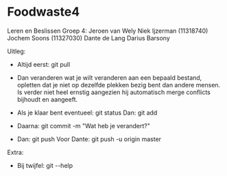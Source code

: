 # Foodwaste4
Leren en Beslissen
Groep 4:
Jeroen van Wely
Niek Ijzerman (11318740)
Jochem Soons (11327030)
Dante de Lang
Darius Barsony

Uitleg:
- Altijd eerst: git pull

- Dan veranderen wat je wilt veranderen aan een bepaald bestand, opletten dat je niet op dezelfde plekken bezig bent dan andere mensen.
Is verder niet heel ernstig aangezien hij automatisch merge conflicts bijhoudt en aangeeft.

- Als je klaar bent eventueel: git status
Dan: git add <filename>

- Daarna: git commit -m "Wat heb je verandert?"

- Dan: git push
Voor Dante: git push -u origin master


Extra:
- Bij twijfel: git --help
